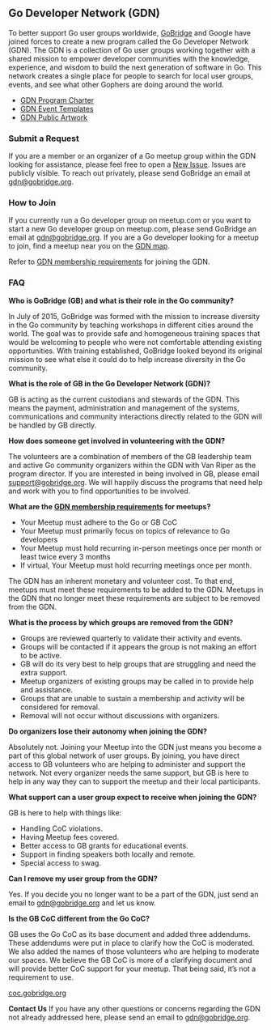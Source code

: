 ## Go Developer Network (GDN)

To better support Go user groups worldwide, [GoBridge](https://gobridge.org/) and Google have joined forces to create a new program called the Go Developer Network (GDN). The GDN is a collection of Go user groups working together with a shared mission to empower developer communities with the knowledge, experience, and wisdom to build the next generation of software in Go. This network creates a single place for people to search for local user groups, events, and see what other Gophers are doing around the world.

* [GDN Program Charter](./program_charter.md)
* [GDN Event Templates](./events)
* [GDN Public Artwork](./logo)

### Submit a Request

 If you are a member or an organizer of a Go meetup group within the GDN looking for assistance, please feel free to open a [New Issue](https://github.com/gobridge/gdn/issues/new/choose). Issues are publicly visible. To reach out privately,  please send GoBridge an email at gdn@gobridge.org.

### How to Join

If you currently run a Go developer group on meetup.com or you want to start a new Go developer group on meetup.com, please send GoBridge an email at gdn@gobridge.org. If you are a Go developer looking for a meetup to join, find a meetup near you on the [GDN map](https://meetup.com/pro/go).

Refer to [GDN membership requirements](#user-content-membership-requirements) for joining the GDN.

### FAQ

**Who is GoBridge (GB) and what is their role in the Go community?**

In July of 2015, GoBridge was formed with the mission to increase diversity in the Go community by teaching workshops in different cities around the world. The goal was to provide safe and homogeneous training spaces that would be welcoming to people who were not comfortable attending existing opportunities. With training established, GoBridge looked beyond its original mission to see what else it could do to help increase diversity in the Go community.

**What is the role of GB in the Go Developer Network (GDN)?**

GB is acting as the current custodians and stewards of the GDN. This means the payment, administration and management of the systems, communications and community interactions directly related to the GDN will be handled by GB directly.

**How does someone get involved in volunteering with the GDN?**

The volunteers are a combination of members of the GB leadership team and active Go community organizers within the GDN with Van Riper as the program director. If you are interested in being involved in GB, please email [support@gobridge.org](mailto:support@gobridge.org). We will happily discuss the programs that need help and work with you to find opportunities to be involved.

**What are the <a href="#user-content-membership-requirements" id="membership-requirements">GDN membership requirements</a>
 for meetups?**

* Your Meetup must adhere to the Go or GB CoC
* Your Meetup must primarily focus on topics of relevance to Go developers
* Your Meetup must hold recurring in-person meetings once per month or least twice every 3 months
* If virtual, Your Meetup must hold recurring meetings once per month.

The GDN has an inherent monetary and volunteer cost. To that end, meetups must meet these requirements to be added to the GDN. Meetups in the GDN that no longer meet these requirements are subject to be removed from the GDN.

**What is the process by which groups are removed from the GDN?**
* Groups are reviewed quarterly to validate their activity and events.
* Groups will be contacted if it appears the group is not making an effort to be active.
* GB will do its very best to help groups that are struggling and need the extra support.
* Meetup organizers of existing groups may be called in to provide help and assistance.
* Groups that are unable to sustain a membership and activity will be considered for removal.
* Removal will not occur without discussions with organizers.

**Do organizers lose their autonomy when joining the GDN?**

Absolutely not. Joining your Meetup into the GDN just means you become a part of this global network of user groups. By joining, you have direct access to GB volunteers who are helping to administer and support the network. Not every organizer needs the same support, but GB is here to help in any way they can to support the meetup and their local participants.

**What support can a user group expect to receive when joining the GDN?**

GB is here to help with things like:

* Handling CoC violations.
* Having Meetup fees covered.
* Better access to GB grants for educational events.
* Support in finding speakers both locally and remote.
* Special access to swag.

**Can I remove my user group from the GDN?**

Yes. If you decide you no longer want to be a part of the GDN, just send an email to [gdn@gobridge.org](mailto:gdn@gobridge.org) and let us know.

**Is the GB CoC different from the Go CoC?**

GB uses the Go CoC as its base document and added three addendums. These addendums were put in place to clarify how the CoC is moderated. We also added the names of those volunteers who are helping to moderate our spaces. We believe the GB CoC is more of a clarifying document and will provide better CoC support for your meetup. That being said, it’s not a requirement to use.

[coc.gobridge.org](http://coc.gobridge.org/)

**Contact Us**
If you have any other questions or concerns regarding the GDN not already addressed here, please send an email to [gdn@gobridge.org](mailto:gdn@gobridge.org).

